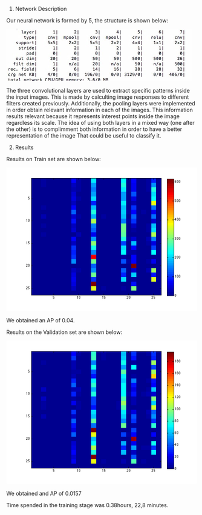 1. Network Description

Our neural network is formed by 5, the structure is shown below:

![Structure Of Neural network](0b52dff5-841d-4780-b807-b6542761d1d9.jpeg)

The three convolutional layers are used to extract specific patterns inside the input images. This is made by calculting image responses to different filters created previously. 
Additionally, the pooling layers were implemented in order obtain relevant information in each of the images. This information results relevant because it represents interest points inside the image regardless its scale.
The idea of using both layers in a mixed way (one after the other) is to complimment both information in order to have a better representation of the image That could be useful to classify it.

2. Results

Results on Train set are shown below:

![Train](trainm.png)

We obtained an AP of 0.04. 

Results on the Validation set are shown below:

![Validation](testm.png)

We obtained and AP of 0.0157

Time spended in the training stage was 0.38hours, 22,8 minutes.
